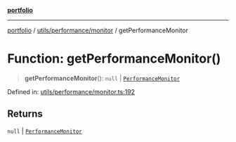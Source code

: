 [**portfolio**](../../../../README.md)

***

[portfolio](../../../../modules.md) / [utils/performance/monitor](../README.md) / getPerformanceMonitor

# Function: getPerformanceMonitor()

> **getPerformanceMonitor**(): `null` \| [`PerformanceMonitor`](../classes/PerformanceMonitor.md)

Defined in: [utils/performance/monitor.ts:192](https://github.com/tnorlund/Portfolio/blob/007d182aa9674d63be2401aea524002565483b36/portfolio/utils/performance/monitor.ts#L192)

## Returns

`null` \| [`PerformanceMonitor`](../classes/PerformanceMonitor.md)
